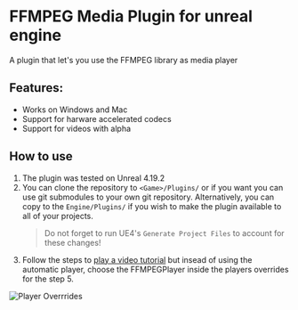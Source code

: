FFMPEG Media Plugin for unreal engine 
===================================

A plugin that let's you use the FFMPEG library as media player


## Features:
   - Works on Windows and Mac
   - Support for harware accelerated codecs
   - Support for videos with alpha   

## How to use

1. The plugin was tested on Unreal 4.19.2
2. You can clone the repository to `<Game>/Plugins/` or if you want you can use git submodules to your own git repository. Alternatively, you can copy to the `Engine/Plugins/` if you wish to make the plugin available to all of your projects.
   > Do not forget to run UE4's `Generate Project Files` to account for these changes!
3. Follow the steps to [play a video tutorial](https://docs.unrealengine.com/en-us/Engine/MediaFramework/HowTo/FileMediaSource) but insead of using the automatic player, choose the FFMPEGPlayer inside the players overrides for the step 5.


![Player Overrrides](https://github.com/bakjos/FFMPEGMedia/blob/master/docs/mediatype.png)
